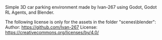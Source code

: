 Simple 3D car parking environment made by Ivan-267 using Godot, Godot RL Agents, and Blender. 

The following license is only for the assets in the folder "scenes\blender":
Author: https://github.com/Ivan-267
License: https://creativecommons.org/licenses/by/4.0/